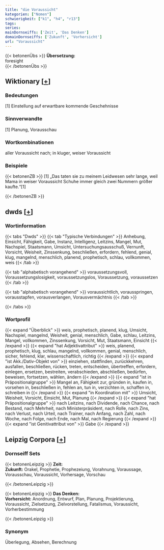 ```yaml
---
title: "die Voraussicht"
kategorien: ["Nomen"]
schwierigkeit: ["k1", "h4", "r13"]
tags:
series:
mainDornseiffs: ['Zeit', 'Das Denken']
domainDornseiffs: ['Zukunft', 'Vorhersicht']
url: "Voraussicht"
---
```


{{< betonenÜbs >}}
**Übersetzung:**  
foresight  
{{< /betonenÜbs >}}

## Wiktionary [[+](https://de.wiktionary.org/wiki/Voraussicht)]

### Bedeutungen
[1] Einstellung auf erwartbare kommende Geschehnisse  

### Sinnverwandte
[1] Planung, Vorausschau  

### Wortkombinationen
aller Voraussicht nach; in kluger, weiser Voraussicht  

### Beispiele
{{< betonenZB >}}
[1] „Das taten sie zu meinem Leidwesen sehr lange, weil Mama in weiser Voraussicht Schuhe immer gleich zwei Nummern größer kaufte.“[1]  

{{< /betonenZB >}}


## dwds [[+](https://www.dwds.de/wb/Voraussicht)]

### Wortinformation
{{< tabs "Dwds" >}}
{{< tab "Typische Verbindungen" >}}
Anhebung, Einsicht, Fähigkeit, Gabe, Instanz, Intelligenz, Leitzins, Mangel, Mut, Nachspiel, Staatsmann, Umsicht, Untersuchungsausschuß, Vernunft, Vorsicht, Weisheit, Zinssenkung, beschließen, erfordern, fehlend, genial, klug, mangelnd, menschlich, planend, prophetisch, schlau, vollkommen, weis
{{< /tab >}}

{{< tab "alphabetisch vorangehend" >}}
voraussetzungsvoll, Voraussetzungslosigkeit, voraussetzungslos, Voraussetzung, voraussetzen
{{< /tab >}}

{{< tab "alphabetisch vorangehend" >}}
voraussichtlich, vorausspringen, vorausstapfen, vorausverlangen, Vorausvermächtnis
{{< /tab >}}

{{< /tabs >}}

### Wortprofil
{{< expand "Überblick" >}} weis, prophetisch, planend, klug, Umsicht, Nachspiel, mangelnd, Weisheit, genial, menschlich, Gabe, schlau, Leitzins, Mangel, vollkommen, Zinssenkung, Vorsicht, Mut, Staatsmann, Einsicht {{< /expand >}}
{{< expand "hat Adjektivattribut" >}} weis, planend, prophetisch, klug, schlau, mangelnd, vollkommen, genial, menschlich, sicher, fehlend, klar, wissenschaftlich, richtig {{< /expand >}}
{{< expand "ist Akk./Dativ-Objekt von" >}} einziehen, stattfinden, zurückkehren, ausfallen, beschließen, rücken, treten, entscheiden, übertreffen, erfordern, einlegen, ersetzen, bestreiten, verabschieden, abschließen, bedürfen, beweisen, fortsetzen, wählen, ändern {{< /expand >}}
{{< expand "ist in Präpositionalgruppe" >}} Mangel an, Fähigkeit zur, gründen in, kaufen in, vorsehen in, beschließen in, fehlen an, tun in, verzichten in, schaffen in, schreiben in {{< /expand >}}
{{< expand "in Koordination mit" >}} Umsicht, Weisheit, Vorsicht, Einsicht, Mut, Planung {{< /expand >}}
{{< expand "hat Präpositionalgruppe" >}} nach Leitzins, nach Dividende, nach Chance, nach Bestand, nach Mehrheit, nach Ministerpräsident, nach Rolle, nach Zins, nach Verlust, nach Urteil, nach Trainer, nach Anfang, nach Zahl, nach Woche, nach Folge, nach Ende, nach Mal, nach Regierung {{< /expand >}}
{{< expand "ist Genitivattribut von" >}} Gabe {{< /expand >}}

## Leipzig Corpora [[+](https://corpora.uni-leipzig.de/en/res?word=Voraussicht&corpusId=deu_newscrawl-public_2018)]

### Dornseiff Sets
{{< betonenLeipzig >}}
**Zeit:**  
**Zukunft:** Orakel, Prophetie, Prophezeiung, Vorahnung, Voraussage, Vorausschau, Voraussicht, Vorhersage, Vorschau  

{{< /betonenLeipzig >}}


{{< betonenLeipzig >}}
**Das Denken:**  
**Vorhersicht:** Anordnung, Entwurf, Plan, Planung, Projektierung, Voraussicht, Zielsetzung, Zielvorstellung, Fatalismus, Voraussicht, Vorherbestimmung  

{{< /betonenLeipzig >}}

### Synonym
Überlegung, Absehen, Berechnung

